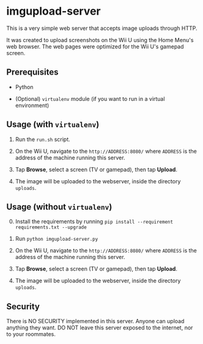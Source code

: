 # imgupload-server

This is a very simple web server that accepts image uploads through HTTP.

It was created to upload screenshots on the Wii U using the Home Menu's web browser. The
web pages were optimized for the Wii U's gamepad screen.


## Prerequisites

- Python

- (Optional) `virtualenv` module (if you want to run in a virtual environment)


## Usage (with `virtualenv`)

1. Run the `run.sh` script.

2. On the Wii U, navigate to the `http://ADDRESS:8080/` where `ADDRESS` is the address of
   the machine running this server.
   
3. Tap **Browse**, select a screen (TV or gamepad), then tap **Upload**.

4. The image will be uploaded to the webserver, inside the directory `uploads`.


## Usage (without `virtualenv`)

0. Install the requirements by running 
   `pip install --requirement requirements.txt --upgrade`

1. Run `python imgupload-server.py`

2. On the Wii U, navigate to the `http://ADDRESS:8080/` where `ADDRESS` is the address of
   the machine running this server.
   
3. Tap **Browse**, select a screen (TV or gamepad), then tap **Upload**.

4. The image will be uploaded to the webserver, inside the directory `uploads`.


## Security

There is NO SECURITY implemented in this server. Anyone can upload anything they want. DO
NOT leave this server exposed to the internet, nor to your roommates.
